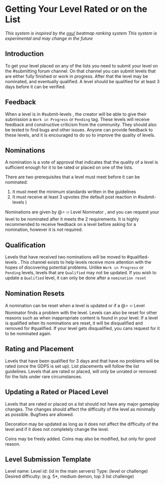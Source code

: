 # Getting Your Level Rated or on the List

*This system is inspired by the [osu!](https://osu.ppy.sh/wiki/en/Beatmap_ranking_procedure) beatmap ranking system*
*This system is experimental and may change in the future*

## Introduction
To get your level placed on any of the lists you need to submit your level on the #submitting forum channel. On that channel you can submit levels that are either fully finished or work in progress. After that the level may be nominated, and eventually qualified. A level should be qualified for at least 3 days before it can be verified.

## Feedback
When a level is in #submit-levels , the creator will be able to give their submission a `Work in Progress` or `Pending` tag. These levels will receive feedback and constructive criticism from the community. They should also be tested to find bugs and other issues. Anyone can provide feedback to these levels, and it is encouraged to do so to improve the quality of levels.

## Nominations
A nomination is a vote of approval that indicates that the quality of a level is sufficient enough for it to be rated or placed on one of the lists.

There are two prerequisites that a level must meet before it can be nominated:
1. It must meet the minimum standards written in the guidelines
2. It must receive at least 3 upvotes (the default post reaction in #submit-levels )

Nominations are given by @⭐️ ⌭ Level Nominator , and you can request your level to be nominated after it meets the 2 requirements. It is highly recommended to receive feedback on a level before asking for a nomination, however it is not required.
## Qualification
Levels that have received two nominations will be moved to #qualified-levels . This channel exists to help levels receive more attention with the hopes of discovering potential problems. Unlike `Work in Progress` or `Pending` levels, levels that are `Qualified` may not be updated. If you wish to update a `Qualified` level, it can only be done after a `nomination reset`

## Nomination Resets
A nomination can be reset when a level is updated or if a @⭐️ ⌭ Level Nominator  finds a problem with the level. Levels can also be reset for other reasons such as when inappropriate content is found in your level. If a level is qualified when its nominations are reset, it will be disqualified and removed for #qualified. If your level gets disqualified, you cans request for it to be nominated again.

## Rating and Placement
Levels that have been qualified for 3 days and that have no problems will be rated (once the GDPS is set up). List placements will follow the list guidelines. Levels that are rated or placed, will only be unrated or removed for the lists under rare circumstances.

## Updating a Rated or Placed Level
Levels that are rated or placed on a list should not have any major gameplay changes. The changes should affect the difficulty of the level as minimally as possible. Bugfixes are allowed.

Decoration may be updated as long as it does not affect the difficulty of the level and if it does not completely change the level.

Coins may be freely added. Coins may also be modified, but only for good reason.

## Level Submission Template
Level name:
Level id: (id in the main servers)
Type: (level or challenge)
Desired difficulty: (e.g. 5*, medium demon, top 3 list challenge)
